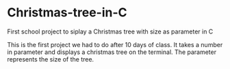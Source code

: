 # Christmas-tree-in-C
First school project to siplay a Christmas tree with size as parameter in C


This is the first project we had to do after 10 days of class. 
It takes a number in parameter and displays a christmas tree on the terminal. 
The parameter represents the size of the tree. 
